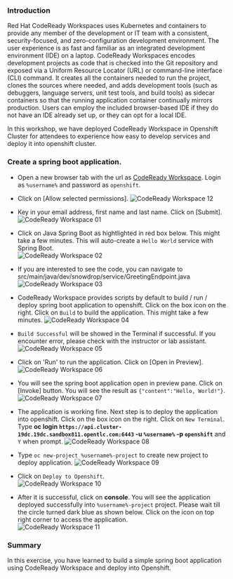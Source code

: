 ### Introduction

Red Hat CodeReady Workspaces uses Kubernetes and containers to provide any member of the development or IT team with a consistent, security-focused, and zero-configuration development environment. The user experience is as fast and familiar as an integrated development environment (IDE) on a laptop. CodeReady Workspaces encodes development projects as code that is checked into the Git repository and exposed via a Uniform Resource Locator (URL) or command-line interface (CLI) command. It creates all the containers needed to run the project, clones the sources where needed, and adds development tools (such as debuggers, language servers, unit test tools, and build tools) as sidecar containers so that the running application container continually mirrors production. Users can employ the included browser-based IDE if they do not have an IDE already set up, or they can opt for a local IDE.

In this workshop,  we have deployed CodeReady Workspace in Openshift Cluster for attendees to experience how easy to develop services and deploy it into openshift cluster. 

### Create a spring boot application. 

* Open a new browser tab with the url as [CodeReady Workspace](https://codeready-openshift-workspaces.apps.cluster-19dc.19dc.sandbox811.opentlc.com).  Login as `%username%` and password as `openshift`.

* Click on [Allow selected permissions].
![CodeReady Workspace 12](./images/02/crw-12.png)

* Key in your email address, first name and last name.  Click on [Submit].
![CodeReady Workspace 01](./images/02/crw-01.png)

* Click on Java Spring Boot as hightlighted in red box below.  This might take a few minutes.   This will auto-create a `Hello World` service with Spring Boot.  
![CodeReady Workspace 02](./images/02/crw-02.png)

* If you are interested to see the code, you can navigate to src/main/java/dev/snowdrop/service/GreetingEndpoint.java 
![CodeReady Workspace 03](./images/02/crw-03.png)

* CodeReady Workspace provides scripts by default to build / run / deploy spring boot application to openshift.   Click on the box icon on the right.  Click on `Build` to build the application.  This might take a few minutes.
![CodeReady Workspace 04](./images/02/crw-04.png)

* `Build Successful` will be showed in the Terminal if successful.   If you encounter error,  please check with the instructor or lab assistant.
![CodeReady Workspace 05](./images/02/crw-05.png)

* Click on 'Run' to run the application.  Click on [Open in Preview].  
![CodeReady Workspace 06](./images/02/crw-06.png)

* You will see the spring boot application open in preview pane. Click on [Invoke] button.  You will see the result as `{"content":"Hello, World!"}`.   
![CodeReady Workspace 07](./images/02/crw-07.png)

* The application is working fine.  Next step is to deploy the application into openshift.   Click on the box icon on the right.  Click on `New Terminal`.  Type **oc login `https://api.cluster-19dc.19dc.sandbox811.opentlc.com:6443` -u `%username%` -p `openshift`** and `Y` when prompt. 
![CodeReady Workspace 08](./images/02/crw-08.png)

* Type `oc new-project %username%-project` to create new project to deploy application. 
![CodeReady Workspace 09](./images/02/crw-09.png)

* Click on `Deploy to Openshift`.   
![CodeReady Workspace 10](./images/02/crw-10.png)

* After it is successful, click on **console**.  You will see the application deployed successfully into `%username%-project` project. Please wait till the circle turned dark blue as shown below.  Click on the icon on top right corner to access the application.                   
![CodeReady Workspace 11](./images/02/crw-11.png)

### Summary
In this exercise, you have learned to build a simple spring boot application using CodeReady Workspace and deploy into Openshift. 



